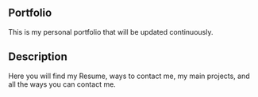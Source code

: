 ## Portfolio

This is my personal portfolio that will be updated continuously.

## Description

Here you will find my Resume, ways to contact me, my main projects, and all the ways you can contact me.
